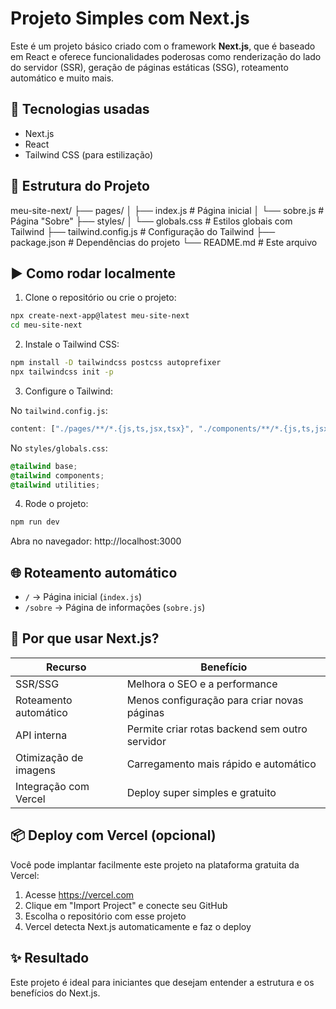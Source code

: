 # Projeto Simples com Next.js

Este é um projeto básico criado com o framework **Next.js**, que é baseado em React e oferece funcionalidades poderosas como renderização do lado do servidor (SSR), geração de páginas estáticas (SSG), roteamento automático e muito mais.

## 🚀 Tecnologias usadas

- Next.js
- React
- Tailwind CSS (para estilização)

## 📁 Estrutura do Projeto

meu-site-next/
├── pages/
│   ├── index.js         # Página inicial
│   └── sobre.js         # Página "Sobre"
├── styles/
│   └── globals.css      # Estilos globais com Tailwind
├── tailwind.config.js   # Configuração do Tailwind
├── package.json         # Dependências do projeto
└── README.md            # Este arquivo

## ▶️ Como rodar localmente

1. Clone o repositório ou crie o projeto:

```bash
npx create-next-app@latest meu-site-next
cd meu-site-next
```

2. Instale o Tailwind CSS:

```bash
npm install -D tailwindcss postcss autoprefixer
npx tailwindcss init -p
```

3. Configure o Tailwind:

No `tailwind.config.js`:

```js
content: ["./pages/**/*.{js,ts,jsx,tsx}", "./components/**/*.{js,ts,jsx,tsx}"]
```

No `styles/globals.css`:

```css
@tailwind base;
@tailwind components;
@tailwind utilities;
```

4. Rode o projeto:

```bash
npm run dev
```

Abra no navegador: http://localhost:3000

## 🌐 Roteamento automático

- `/` → Página inicial (`index.js`)
- `/sobre` → Página de informações (`sobre.js`)

## 🧠 Por que usar Next.js?

| Recurso            | Benefício                                              |
|--------------------|--------------------------------------------------------|
| SSR/SSG            | Melhora o SEO e a performance                          |
| Roteamento automático | Menos configuração para criar novas páginas       |
| API interna        | Permite criar rotas backend sem outro servidor         |
| Otimização de imagens | Carregamento mais rápido e automático               |
| Integração com Vercel | Deploy super simples e gratuito                     |

## 📦 Deploy com Vercel (opcional)

Você pode implantar facilmente este projeto na plataforma gratuita da Vercel:

1. Acesse https://vercel.com
2. Clique em "Import Project" e conecte seu GitHub
3. Escolha o repositório com esse projeto
4. Vercel detecta Next.js automaticamente e faz o deploy

## ✨ Resultado

Este projeto é ideal para iniciantes que desejam entender a estrutura e os benefícios do Next.js.